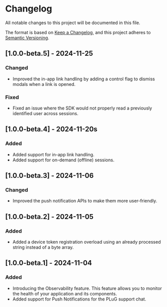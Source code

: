 # Changelog

All notable changes to this project will be documented in this file.

The format is based on [Keep a Changelog](https://keepachangelog.com/en/1.0.0/),
and this project adheres to [Semantic Versioning](https://semver.org/spec/v2.0.0.html).

## [1.0.0-beta.5] - 2024-11-25

### Changed
- Improved the in-app link handling by adding a control flag to dismiss modals when a link is opened.

### Fixed
- Fixed an issue where the SDK would not properly read a previously identified user across sessions.

## [1.0.0-beta.4] - 2024-11-20s

### Added
- Added support for in-app link handling.
- Added support for on-demand (offline) sessions.

## [1.0.0-beta.3] - 2024-11-06

### Changed
- Improved the push notification APIs to make them more user-friendly.

## [1.0.0-beta.2] - 2024-11-05

### Added
- Added a device token registration overload using an already processed string instead of a byte array.

## [1.0.0-beta.1] - 2024-11-04

### Added
- Introducing the Observability feature. This feature allows you to monitor the health of your application and its components.
- Added support for Push Notifications for the PLuG support chat.
